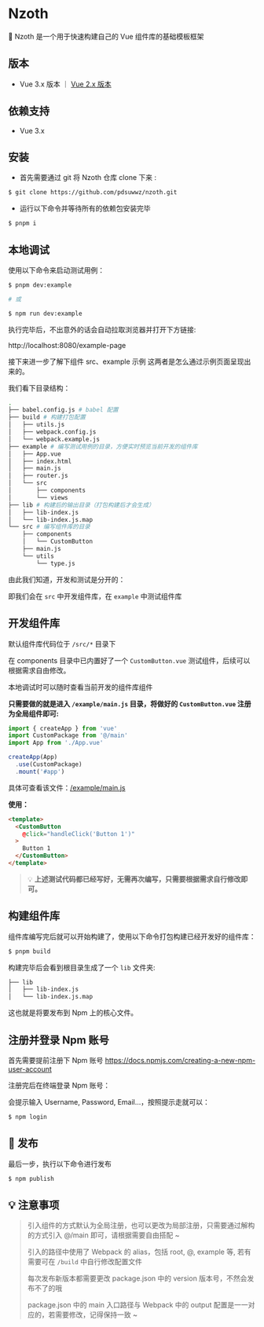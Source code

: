 # Nzoth

🦑 Nzoth 是一个用于快速构建自己的 Vue 组件库的基础模板框架

## 版本

* Vue 3.x 版本 ｜ [Vue 2.x 版本](https://github.com/pdsuwwz/nzoth/tree/vue2.0)

## 依赖支持

* Vue 3.x

## 安装

* 首先需要通过 git 将 Nzoth 仓库 clone 下来 :

```bash
$ git clone https://github.com/pdsuwwz/nzoth.git
```

* 运行以下命令并等待所有的依赖包安装完毕

```bash
$ pnpm i
```

## 本地调试

使用以下命令来启动测试用例：

```bash
$ pnpm dev:example

# 或

$ npm run dev:example
```

执行完毕后，不出意外的话会自动拉取浏览器并打开下方链接: 

http://localhost:8080/example-page


接下来进一步了解下组件 src、example 示例 这两者是怎么通过示例页面呈现出来的。

我们看下目录结构：

```bash
.
├── babel.config.js # babel 配置
├── build # 构建打包配置
│   ├── utils.js
│   ├── webpack.config.js
│   └── webpack.example.js
├── example # 编写测试用例的目录，方便实时预览当前开发的组件库
│   ├── App.vue
│   ├── index.html
│   ├── main.js
│   ├── router.js
│   └── src
│       ├── components
│       └── views
├── lib # 构建后的输出目录（打包构建后才会生成）
│   ├── lib-index.js
│   └── lib-index.js.map
└── src # 编写组件库的目录
    ├── components
    │   └── CustomButton
    ├── main.js
    └── utils
        └── type.js
```

由此我们知道，开发和测试是分开的：

即我们会在 `src` 中开发组件库，在 `example` 中测试组件库

## 开发组件库

默认组件库代码位于 `/src/*` 目录下

在 components 目录中已内置好了一个 `CustomButton.vue` 测试组件，后续可以根据需求自由修改。

本地调试时可以随时查看当前开发的组件库组件


__只需要做的就是进入 `/example/main.js` 目录，将做好的 `CustomButton.vue` 注册为全局组件即可:__

```js
import { createApp } from 'vue'
import CustomPackage from '@/main'
import App from './App.vue'

createApp(App)
  .use(CustomPackage)
  .mount('#app')

```

具体可查看该文件：[/example/main.js](https://github.com/pdsuwwz/nzoth/blob/vue3.0/example/main.js)


__使用：__

```html
<template>
  <CustomButton
    @click="handleClick('Button 1')"
  >
    Button 1
  </CustomButton>
</template>
```

> 💡 __上述测试代码都已经写好，无需再次编写，只需要根据需求自行修改即可。__


## 构建组件库

组件库编写完后就可以开始构建了，使用以下命令打包构建已经开发好的组件库：

```bash
$ pnpm build
```

构建完毕后会看到根目录生成了一个 `lib` 文件夹:

```bash
├── lib
│   ├── lib-index.js
│   └── lib-index.js.map
```

这也就是将要发布到 Npm 上的核心文件。

## 注册并登录 Npm 账号

首先需要提前注册下 Npm 账号 https://docs.npmjs.com/creating-a-new-npm-user-account

注册完后在终端登录 Npm 账号：

会提示输入 Username, Password, Email...，按照提示走就可以：

```bash
$ npm login
```

## 🚀 发布
最后一步，执行以下命令进行发布

```bash
$ npm publish
```

## 💡 注意事项

> 引入组件的方式默认为全局注册，也可以更改为局部注册，只需要通过解构的方式引入 @/main 即可，请根据需要自由搭配 ~
>
> 引入的路径中使用了 Webpack 的 alias，包括 root, @, example 等, 若有需要可在 `/build` 中自行修改配置文件
>
> 每次发布新版本都需要更改 package.json 中的 version 版本号，不然会发布不了的哦
>
> package.json 中的 main 入口路径与 Webpack 中的 output 配置是一一对应的，若需要修改，记得保持一致 ~
